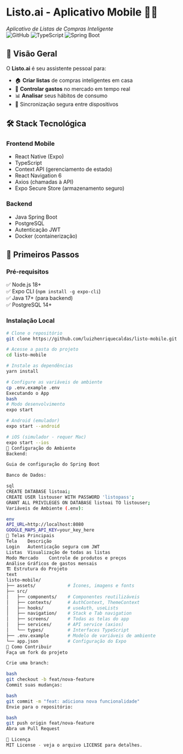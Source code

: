 # Listo.ai - Aplicativo Mobile 📱🛒  


  
  *Aplicativo de Listas de Compras Inteligente*  
  ![GitHub](https://img.shields.io/badge/React_Native-20232A?style=for-the-badge&logo=react&logoColor=61DAFB)
  ![TypeScript](https://img.shields.io/badge/TypeScript-007ACC?style=for-the-badge&logo=typescript&logoColor=white)
  ![Spring Boot](https://img.shields.io/badge/Spring_Boot-6DB33F?style=for-the-badge&logo=spring&logoColor=white)
</div>

## 📌 Visão Geral  

O **Listo.ai** é seu assistente pessoal para:  
- 🏠 **Criar listas** de compras inteligentes em casa  
- 🛒 **Controlar gastos** no mercado em tempo real  
- 📊 **Analisar** seus hábitos de consumo  
- 🔐 Sincronização segura entre dispositivos  

## 🛠 Stack Tecnológica  

### Frontend Mobile  
- React Native (Expo)  
- TypeScript  
- Context API (gerenciamento de estado)  
- React Navigation 6  
- Axios (chamadas à API)  
- Expo Secure Store (armazenamento seguro)  

### Backend  
- Java Spring Boot  
- PostgreSQL  
- Autenticação JWT  
- Docker (containerização)  

## 🚀 Primeiros Passos  

### Pré-requisitos  
✅ Node.js 18+  
✅ Expo CLI (`npm install -g expo-cli`)  
✅ Java 17+ (para backend)  
✅ PostgreSQL 14+  

### Instalação Local  
```bash 
# Clone o repositório
git clone https://github.com/luizhenriquecaldas/listo-mobile.git

# Acesse a pasta do projeto
cd listo-mobile

# Instale as dependências
yarn install

# Configure as variáveis de ambiente
cp .env.example .env
Executando o App
bash
# Modo desenvolvimento
expo start

# Android (emulador)
expo start --android

# iOS (simulador - requer Mac)
expo start --ios
🔧 Configuração do Ambiente
Backend:

Guia de configuração do Spring Boot

Banco de Dados:

sql
CREATE DATABASE listoai;
CREATE USER listouser WITH PASSWORD 'listopass';
GRANT ALL PRIVILEGES ON DATABASE listoai TO listouser;
Variáveis de Ambiente (.env):

env
API_URL=http://localhost:8080
GOOGLE_MAPS_API_KEY=your_key_here
📱 Telas Principais
Tela	Descrição
Login	Autenticação segura com JWT
Listas	Visualização de todas as listas
Modo Mercado	Controle de produtos e preços
Análise	Gráficos de gastos mensais
🏗 Estrutura do Projeto
text
listo-mobile/
├── assets/            # Ícones, imagens e fonts
├── src/
│   ├── components/    # Componentes reutilizáveis
│   ├── contexts/      # AuthContext, ThemeContext
│   ├── hooks/         # useAuth, useLists
│   ├── navigation/    # Stack e Tab navigation
│   ├── screens/       # Todas as telas do app
│   ├── services/      # API service (axios)
│   └── types/         # Interfaces TypeScript
├── .env.example       # Modelo de variáveis de ambiente
└── app.json           # Configuração do Expo
🤝 Como Contribuir
Faça um fork do projeto

Crie uma branch:

bash
git checkout -b feat/nova-feature
Commit suas mudanças:

bash
git commit -m "feat: adiciona nova funcionalidade"
Envie para o repositório:

bash
git push origin feat/nova-feature
Abra um Pull Request

📜 Licença
MIT License - veja o arquivo LICENSE para detalhes.

